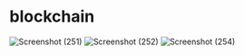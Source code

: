 # blockchain

![Screenshot (251)](https://user-images.githubusercontent.com/71968528/206672800-64122f19-b3b9-4023-bfad-1413b81e7426.png)
![Screenshot (252)](https://user-images.githubusercontent.com/71968528/206672854-35c11fa3-549a-4651-a152-dbc45c2c4a61.png)
![Screenshot (254)](https://user-images.githubusercontent.com/71968528/206672989-f93c7536-f899-47eb-89b0-df16f5766ca8.png)
